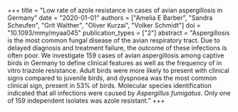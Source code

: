 +++
title = "Low rate of azole resistance in cases of avian aspergillosis in Germany"
date = "2020-01-01"
authors = ["Amelia E Barber", "Sandra Scheufen", "Grit Walther", "Oliver Kurzai", "Volker Schmidt"]
doi = "10.1093/mmy/myaa045"
publication_types = ["2"]
abstract = "Aspergillosis is the most common fungal disease of the avian respiratory tract. Due to delayed diagnosis and treatment failure, the outcome of these infections is often poor. We investigate 159 cases of avian aspergillosis among captive birds in Germany to define clinical features as well as the frequency of in vitro triazole resistance. Adult birds were more likely to present with clinical signs compared to juvenile birds, and dyspnoea was the most common clinical sign, present in 53% of birds. Molecular species identification indicated that all infections were caused by *Aspergillus fumigatus*. Only one of 159 independent isolates was azole resistant."
+++
